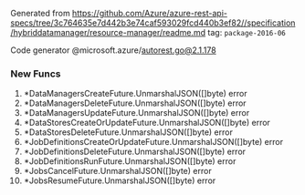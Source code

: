 Generated from https://github.com/Azure/azure-rest-api-specs/tree/3c764635e7d442b3e74caf593029fcd440b3ef82//specification/hybriddatamanager/resource-manager/readme.md tag: `package-2016-06`

Code generator @microsoft.azure/autorest.go@2.1.178


### New Funcs

1. *DataManagersCreateFuture.UnmarshalJSON([]byte) error
1. *DataManagersDeleteFuture.UnmarshalJSON([]byte) error
1. *DataManagersUpdateFuture.UnmarshalJSON([]byte) error
1. *DataStoresCreateOrUpdateFuture.UnmarshalJSON([]byte) error
1. *DataStoresDeleteFuture.UnmarshalJSON([]byte) error
1. *JobDefinitionsCreateOrUpdateFuture.UnmarshalJSON([]byte) error
1. *JobDefinitionsDeleteFuture.UnmarshalJSON([]byte) error
1. *JobDefinitionsRunFuture.UnmarshalJSON([]byte) error
1. *JobsCancelFuture.UnmarshalJSON([]byte) error
1. *JobsResumeFuture.UnmarshalJSON([]byte) error

